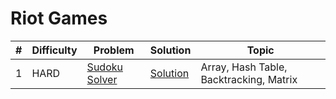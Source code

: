 # Riot Games

| # | Difficulty | Problem | Solution | Topic |
|---|------------|---------|----------|--------|
| 1 | HARD | [Sudoku Solver](https://leetcode.com/problems/sudoku-solver) | [Solution](../coding/algorithms/recursionAndBacktracking/SudokuSolver.java) | Array, Hash Table, Backtracking, Matrix |
